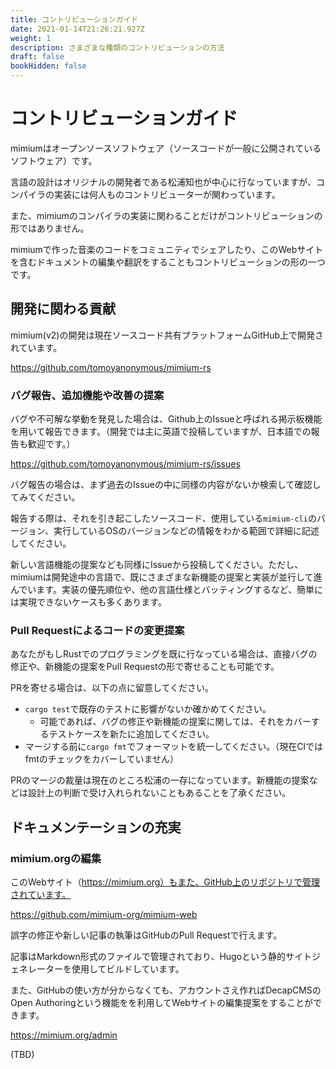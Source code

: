 ```yaml
---
title: コントリビューションガイド
date: 2021-01-14T21:26:21.927Z
weight: 1
description: さまざまな種類のコントリビューションの方法
draft: false
bookHidden: false
---
```


# コントリビューションガイド

mimiumはオープンソースソフトウェア（ソースコードが一般に公開されているソフトウェア）です。

言語の設計はオリジナルの開発者である松浦知也が中心に行なっていますが、コンパイラの実装には何人ものコントリビューターが関わっています。

また、mimiumのコンパイラの実装に関わることだけがコントリビューションの形ではありません。

mimiumで作った音楽のコードをコミュニティでシェアしたり、このWebサイトを含むドキュメントの編集や翻訳をすることもコントリビューションの形の一つです。

## 開発に関わる貢献

mimium(v2)の開発は現在ソースコード共有プラットフォームGitHub上で開発されています。

https://github.com/tomoyanonymous/mimium-rs

### バグ報告、追加機能や改善の提案

バグや不可解な挙動を発見した場合は、Github上のIssueと呼ばれる掲示板機能を用いて報告できます。（開発では主に英語で投稿していますが、日本語での報告も歓迎です。）

https://github.com/tomoyanonymous/mimium-rs/issues

バグ報告の場合は、まず過去のIssueの中に同様の内容がないか検索して確認してみてください。

報告する際は、それを引き起こしたソースコード、使用している`mimium-cli`のバージョン、実行しているOSのバージョンなどの情報をわかる範囲で詳細に記述してください。

新しい言語機能の提案なども同様にIssueから投稿してください。ただし、mimiumは開発途中の言語で、既にさまざまな新機能の提案と実装が並行して進んでいます。実装の優先順位や、他の言語仕様とバッティングするなど、簡単には実現できないケースも多くあります。

### Pull Requestによるコードの変更提案

あなたがもしRustでのプログラミングを既に行なっている場合は、直接バグの修正や、新機能の提案をPull Requestの形で寄せることも可能です。

PRを寄せる場合は、以下の点に留意してください。

- `cargo test`で既存のテストに影響がないか確かめてください。
    - 可能であれば、バグの修正や新機能の提案に関しては、それをカバーするテストケースを新たに追加してください。
- マージする前に`cargo fmt`でフォーマットを統一してください。（現在CIではfmtのチェックをカバーしていません）

PRのマージの裁量は現在のところ松浦の一存になっています。新機能の提案などは設計上の判断で受け入れられないこともあることを了承ください。

## ドキュメンテーションの充実

### mimium.orgの編集

このWebサイト（https://mimium.org）もまた、GitHub上のリポジトリで管理されています。

https://github.com/mimium-org/mimium-web

誤字の修正や新しい記事の執筆はGitHubのPull Requestで行えます。

記事はMarkdown形式のファイルで管理されており、Hugoという静的サイトジェネレーターを使用してビルドしています。

また、GitHubの使い方が分からなくても、アカウントさえ作ればDecapCMSのOpen Authoringという機能をを利用してWebサイトの編集提案をすることができます。

https://mimium.org/admin

(TBD)